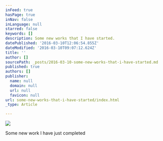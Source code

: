 ```yaml
---
inFeed: true
hasPage: true
inNav: false
inLanguage: null
starred: false
keywords: []
description: Some new works that I have started.
datePublished: '2016-03-10T12:06:54.855Z'
dateModified: '2016-03-10T09:07:12.624Z'
title: ''
author: []
sourcePath: _posts/2016-03-10-some-new-works-that-i-have-started.md
published: true
authors: []
publisher:
  name: null
  domain: null
  url: null
  favicon: null
url: some-new-works-that-i-have-started/index.html
_type: Article

---
```

![](https://the-grid-user-content.s3-us-west-2.amazonaws.com/06fb764f-51df-45f4-a4cb-9fdb7064136e.jpg)

Some new work I have just completed